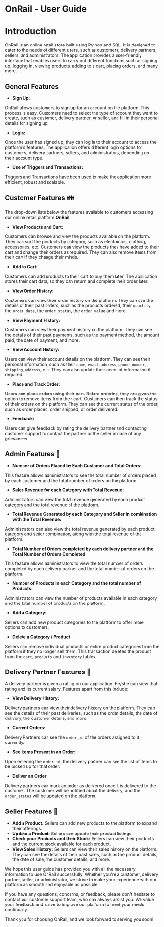 # OnRail - User Guide

# Introduction

OnRail is an online retail store built using Python and SQL. It is designed to cater to the needs of different users, such as customers, delivery partners, sellers, and administrators. The application provides a user-friendly interface that enables users to carry out different functions such as signing up, logging in, viewing products, adding to a cart, placing orders, and many more.

## General Features

- **Sign Up:**

OnRail allows customers to sign up for an account on the platform. This process is easy. Customers need to select the type of account they want to create, such as customer, delivery partner, or seller, and fill in their personal details for signing up.

- **Login:**

Once the user has signed up, they can log in to their account to access the platform's features. The application offers different login options for customers, delivery partners, sellers, and administrators, depending on their account type.

- **Use of Triggers and Transactions:**

Triggers and Transactions have been used to make the application more efficient, robust and scalable.

## Customer Features 👪

The drop-down lists below the features available to customers accessing our online retail platform ********OnRail.********

- **View Products and Cart:**

Customers can browse and view the products available on the platform. They can sort the products by category, such as electronics, clothing, accessories, etc. Customers can view the products they have added to their cart and change their orders as required. They can also remove items from their cart if they change their minds.

- **Add to Cart:**

Customers can add products to their cart to buy them later. The application stores their cart data, so they can return and complete their order later.

- **View Order History:**

Customers can view their order history on the platform. They can see the details of their past orders, such as the products ordered, their `quantity`, the `order_date`, the `order_status`, the `order_value` and more.

- **View Payment History:**

Customers can view their payment history on the platform. They can see the details of their past payments, such as the payment method, the amount paid, the date of payment, and more.

- **View Account History:**

Users can view their account details on the platform. They can see their personal information, such as their `name`, `email_address`, `phone_number`,  `shipping_address`, etc. They can also update their account information if required.

- **Place and Track Order:**

Users can place orders using their cart. Before ordering, they are given the option to remove items from their cart. Customers can then track the status of their orders on the platform. They can see the current status of the order, such as order placed, order shipped, or order delivered.

- **Feedback:**

Users can give feedback by rating the delivery partner and contacting customer support to contact the partner or the seller in case of any grievances.

## Admin Features 👮

- **Number of Orders Placed by Each Customer and Total Orders:**

This feature allows administrators to see the total number of orders placed by each customer and the total number of orders on the platform.

- **Sales Revenue for each Category with Total Revenue:**

Administrators can view the total revenue generated by each product category and the total revenue of the platform.

- **Total Revenue Generated by each Category and Seller in combination with the Total Revenue:**

Administrators can also view the total revenue generated by each product category and seller combination, along with the total revenue of the platform.

- **Total Number of Orders completed by each delivery partner and the Total Number of Orders Completed**

This feature allows administrators to view the total number of orders completed by each delivery partner and the total number of orders on the platform.

- **Number of Products in each Category and the total number of Products:**

Administrators can view the number of products available in each category and the total number of products on the platform.

- **Add a Category:**

Sellers can add new product categories to the platform to offer more options to customers.

- **Delete a Category / Product**

Sellers can remove individual products or entire product categories from the platform if they no longer sell them. This transaction deletes the product from the `cart`, `products` and `inventory` tables.

## Delivery Partner Features 🥷

A delivery partner is given a rating on our application. He/she can view that rating and its current salary. Features apart from this include:

- **View Delivery History:**

Delivery partners can view their delivery history on the platform. They can see the details of their past deliveries, such as the order details, the date of delivery, the customer details, and more.

- **Current Orders:**

Delivery Partners can see the `order_id` of the orders assigned to it currently.

- **See Items Present in an Order:**

Upon entering the `order_id`, the delivery partner can see the list of items to be picked up for that order.

- **Deliver an Order:**

Delivery partners can mark an order as delivered once it is delivered to the customer. The customer will be notified about the delivery, and the `order_status` will be updated on the platform.

## Seller Features 🛒

- **Add a Product:** Sellers can add new products to the platform to expand their offerings.
- **Update a Product:** Sellers can update their product listings.
- **Check your Products and their Stock:** Sellers can view their products and the current stock available for each product.
- **View Sales History:** Sellers can view their sales history on the platform. They can see the details of their past sales, such as the product details, the date of sale, the customer details, and more.

We hope this user guide has provided you with all the necessary information to use OnRail successfully. Whether you're a customer, delivery partner, seller, or administrator, we strive to make your experience with our platform as smooth and enjoyable as possible.

If you have any questions, concerns, or feedback, please don't hesitate to contact our customer support team, who can always assist you. We value your feedback and strive to improve our platform to meet your needs continually.

Thank you for choosing OnRail, and we look forward to serving you soon!